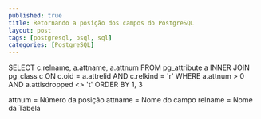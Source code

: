 ```yaml
---
published: true
title: Retornando a posição dos campos do PostgreSQL
layout: post
tags: [postgresql, psql, sql]
categories: [PostgreSQL]
---
```

SELECT c.relname,
       a.attname,
       a.attnum
FROM pg_attribute a
INNER JOIN pg_class c ON c.oid = a.attrelid
AND c.relkind = 'r'
WHERE a.attnum > 0
  AND a.attisdropped <> 't'
ORDER BY 1,
         3

attnum = Número da posição
attname = Nome do campo
relname = Nome da Tabela